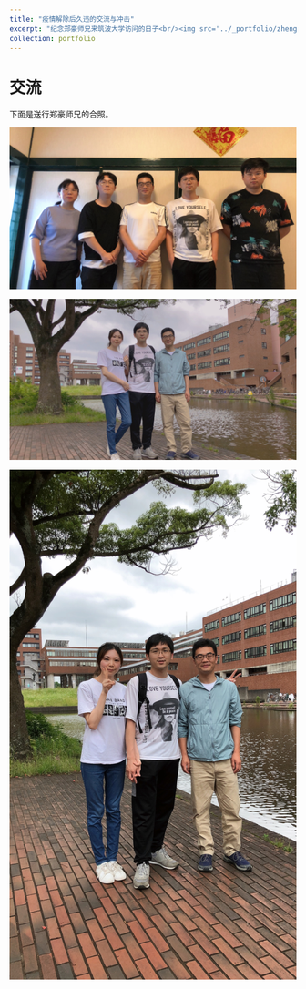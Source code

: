 ```yaml
---
title: "疫情解除后久违的交流与冲击"
excerpt: "纪念郑豪师兄来筑波大学访问的日子<br/><img src='../_portfolio/zhenghao.assets/b3c24ca50ee042faf71ae768ee51de5f.JPG'>"
collection: portfolio
---
```




# 交流

下面是送行郑豪师兄的合照。

![b3c24ca50ee042faf71ae768ee51de5f](../images/zhenghao.assets/b3c24ca50ee042faf71ae768ee51de5f-1688726582310-1.JPG)



![d776f3368ec9e1b7fa0ef7d3aeed2a6d](../images/zhenghao.assets/d776f3368ec9e1b7fa0ef7d3aeed2a6d-1688726618351-6.JPG)

![acdd509dbc32432b93c8b83ba9954152](../images/zhenghao.assets/acdd509dbc32432b93c8b83ba9954152.JPG)
